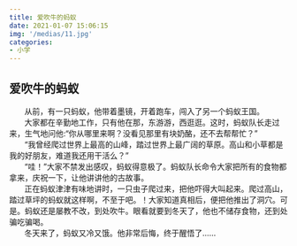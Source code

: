 ```yaml
---
title: 爱吹牛的蚂蚁
date: 2021-01-07 15:06:15
img: '/medias/11.jpg'
categories:
- 小学
---
```


## 爱吹牛的蚂蚁
&nbsp;&nbsp;&nbsp;&nbsp;&nbsp;&nbsp;&nbsp;从前，有一只蚂蚁，他带着墨镜，开着跑车，闯入了另一个蚂蚁王国。  
&nbsp;&nbsp;&nbsp;&nbsp;&nbsp;&nbsp;&nbsp;大家都在辛勤地工作，只有他在那，东游游，西逛逛。这时，蚂蚁队长走过来，生气地问他:“你从哪里来啊？没看见那里有块奶酪，还不去帮帮忙？”  
&nbsp;&nbsp;&nbsp;&nbsp;&nbsp;&nbsp;&nbsp;“我曾经爬过世界上最高的山峰，踏过世界上最广阔的草原。高山和小草都是我的好朋友，难道我还用干活么？”  
&nbsp;&nbsp;&nbsp;&nbsp;&nbsp;&nbsp;&nbsp;“哇！”大家不禁发出感叹，蚂蚁得意极了。蚂蚁队长命令大家把所有的食物都拿来，庆祝一下，让他讲讲他的古故事。  
&nbsp;&nbsp;&nbsp;&nbsp;&nbsp;&nbsp;&nbsp;正在蚂蚁津津有味地讲时，一只虫子爬过来，把他吓得大叫起来。爬过高山，踏过草坪的蚂蚁就这样啊，不至于吧。！大家知道真相后，便把他推出了洞穴。可是。蚂蚁还是屡教不改，到处吹牛。眼看就要到冬天了，他也不储存食物，还到处骗吃骗喝。  
&nbsp;&nbsp;&nbsp;&nbsp;&nbsp;&nbsp;&nbsp;冬天来了，蚂蚁又冷又饿。他非常后悔，终于醒悟了……  